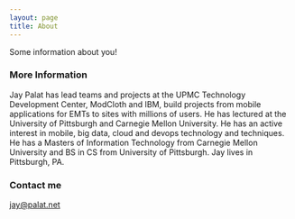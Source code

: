 ```yaml
---
layout: page
title: About
---
```


Some information about you!

### More Information

Jay Palat has lead teams and projects at the UPMC Technology Development Center, ModCloth and IBM, build projects from mobile applications for EMTs to sites with millions of users. He has lectured at the University of Pittsburgh and Carnegie Mellon University.  He has an active interest in mobile, big data, cloud and devops technology and techniques. He has a Masters of Information Technology from Carnegie Mellon University and BS in CS from University of Pittsburgh. Jay lives in Pittsburgh, PA.

### Contact me

[jay@palat.net](mailto:jay@palat.net)
